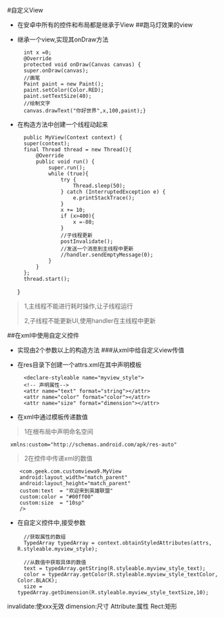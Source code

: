 #自定义View
- 在安卓中所有的控件和布局都是继承于View
##跑马灯效果的view
- 继承一个view,实现其onDraw方法

        int x =0;
    	@Override
    	protected void onDraw(Canvas canvas) {
        super.onDraw(canvas);
        //画笔
        Paint paint = new Paint();
        paint.setColor(Color.RED);
        paint.setTextSize(40);
        //绘制文字
        canvas.drawText("你好世界",x,100,paint);}
- 在构造方法中创建一个线程动起来

        public MyView(Context context) {
        super(context);
        final Thread thread = new Thread(){
            @Override
            public void run() {
                super.run();
                while (true){
                    try {
                        Thread.sleep(50);
                    } catch (InterruptedException e) {
                        e.printStackTrace();
                    }
                    x += 10;
                    if (x>400){
                        x =-80;
                    }
                    //子线程更新
                    postInvalidate();
                    //发送一个消息到主线程中更新
                    //handler.sendEmptyMessage(0);
                }
            }
        };
        thread.start();
    }

> 1,主线程不能进行耗时操作,让子线程运行
> 
> 2,子线程不能更新UI,使用handler在主线程中更新

##在xml中使用自定义控件
- 实现由2个参数以上的构造方法
###从xml中给自定义view传值
- 在res目录下创建一个attrs.xml在其中声明模板

        <declare-styleable name="myview_style">
        <!-- 声明属性-->
        <attr name="text" format="string"></attr>
        <attr name="color" format="color"></attr>
        <attr name="size" format="dimension"></attr>
    </declare-styleable>
- 在xml中通过模板传递数值
> 1在根布局中声明命名空间

     xmlns:custom="http://schemas.android.com/apk/res-auto"
> 2在控件中传递xml的数值

        <com.geek.com.customviewa9.MyView
        android:layout_width="match_parent"
        android:layout_height="match_parent"
        custom:text  = "欢迎来到英雄联盟"
        custom:color = "#00ff00"
        custom:size  = "10sp"
        />
- 在自定义控件中,接受参数

      	//获取属性的数组
       	TypedArray typedArray = context.obtainStyledAttributes(attrs, R.styleable.myview_style);

        //从数值中获取具体的数值
        text = typedArray.getString(R.styleable.myview_style_text);
        color = typedArray.getColor(R.styleable.myview_style_textColor, Color.BLACK);
        size = typedArray.getDimension(R.styleable.myview_style_textSize,10);
  
  



invalidate:使xxx无效
dimension:尺寸
Attribute:属性
Rect:矩形
